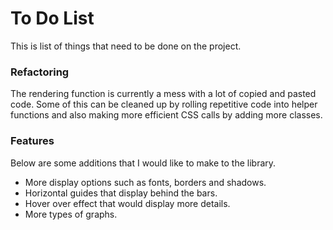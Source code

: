 # To Do List
This is list of things that need to be done on the project.
### Refactoring
The rendering function is currently a mess with a lot of copied and pasted code. Some of this can be cleaned up by rolling repetitive code into helper functions and also making more efficient CSS calls by adding more classes.

### Features
Below are some additions that I would like to make to the library.

- More display options such as fonts, borders and shadows.
- Horizontal guides that display behind the bars.
- Hover over effect that would display more details.
- More types of graphs.
